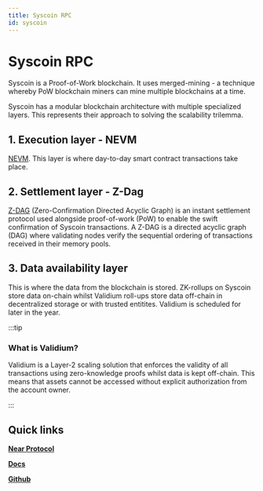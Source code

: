 ```yaml
---
title: Syscoin RPC
id: syscoin
---
```


# Syscoin RPC
Syscoin is a Proof-of-Work blockchain. It uses merged-mining - a technique whereby PoW blockchain miners can mine multiple blockchains at a time. 

Syscoin has a modular blockchain architecture with multiple specialized layers. This represents their approach to solving the scalability trilemma. 

## 1. Execution layer - NEVM

[NEVM](https://docs.syscoin.org/docs/tech/nevm). This layer is where day-to-day smart contract transactions take place.  

## 2. Settlement layer - Z-Dag

[Z-DAG](https://docs.syscoin.org/docs/tech/z-dag) (Zero-Confirmation Directed Acyclic Graph) is an instant settlement protocol used alongside proof-of-work (PoW) to enable the swift confirmation of Syscoin transactions. A Z-DAG is a directed acyclic graph (DAG) where validating nodes verify the sequential ordering of transactions received in their memory pools. 

## 3. Data availability layer 

This is where the data from the blockchain is stored. ZK-rollups on Syscoin store data on-chain whilst Validium roll-ups store data off-chain in decentralized storage or with trusted entitites. Validium is scheduled for later in the year.

:::tip

### What is Validium?
Validium is a Layer-2 scaling solution that enforces the validity of all transactions using zero-knowledge proofs whilst data is kept off-chain. This means that assets cannot be accessed without explicit authorization from the account owner. 

:::

## Quick links

[**Near Protocol**](https://near.org/)

[**Docs**](https://docs.near.org/docs/develop/basics/getting-started)

[**Github**](https://github.com/near)